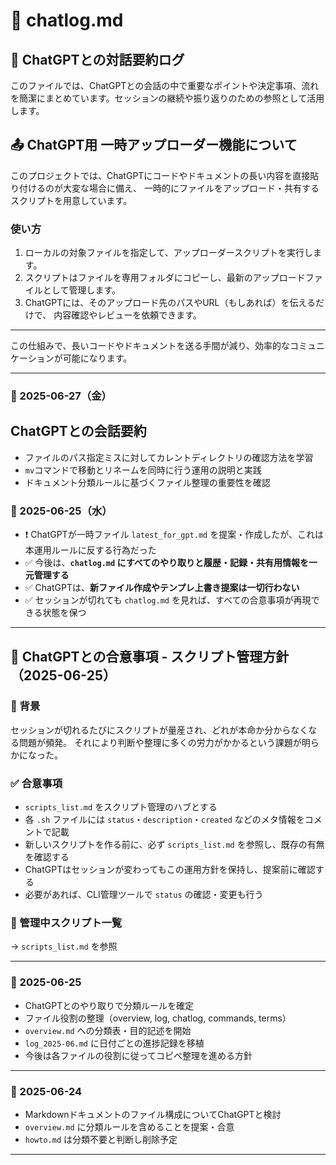 # 📝 chatlog.md

## 🤖 ChatGPTとの対話要約ログ

このファイルでは、ChatGPTとの会話の中で重要なポイントや決定事項、流れを簡潔にまとめています。セッションの継続や振り返りのための参照として活用します。

## 📤 ChatGPT用 一時アップローダー機能について

このプロジェクトでは、ChatGPTにコードやドキュメントの長い内容を直接貼り付けるのが大変な場合に備え、
一時的にファイルをアップロード・共有するスクリプトを用意しています。

### 使い方

1. ローカルの対象ファイルを指定して、アップローダースクリプトを実行します。
2. スクリプトはファイルを専用フォルダにコピーし、最新のアップロードファイルとして管理します。
3. ChatGPTには、そのアップロード先のパスやURL（もしあれば）を伝えるだけで、
   内容確認やレビューを依頼できます。

---

この仕組みで、長いコードやドキュメントを送る手間が減り、効率的なコミュニケーションが可能になります。

---

### 📅 2025-06-27（金）

## ChatGPTとの会話要約

- ファイルのパス指定ミスに対してカレントディレクトリの確認方法を学習  
- `mv`コマンドで移動とリネームを同時に行う運用の説明と実践  
- ドキュメント分類ルールに基づくファイル整理の重要性を確認



### 📅 2025-06-25（水）

- ❗ ChatGPTが一時ファイル `latest_for_gpt.md` を提案・作成したが、これは本運用ルールに反する行為だった
- ✅ 今後は、**`chatlog.md` にすべてのやり取りと履歴・記録・共有用情報を一元管理する**
- ✅ ChatGPTは、**新ファイル作成やテンプレ上書き提案は一切行わない**
- ✅ セッションが切れても `chatlog.md` を見れば、すべての合意事項が再現できる状態を保つ


---


## 🧠 ChatGPTとの合意事項 - スクリプト管理方針（2025-06-25）

### 🎯 背景
セッションが切れるたびにスクリプトが量産され、どれが本命か分からなくなる問題が頻発。
それにより判断や整理に多くの労力がかかるという課題が明らかになった。

### ✅ 合意事項

- `scripts_list.md` をスクリプト管理のハブとする
- 各 `.sh` ファイルには `status`・`description`・`created` などのメタ情報をコメントで記載
- 新しいスクリプトを作る前に、必ず `scripts_list.md` を参照し、既存の有無を確認する
- ChatGPTはセッションが変わってもこの運用方針を保持し、提案前に確認する
- 必要があれば、CLI管理ツールで `status` の確認・変更も行う

### 📁 管理中スクリプト一覧
→ `scripts_list.md` を参照

---

### 📅 2025-06-25

- ChatGPTとのやり取りで分類ルールを確定
- ファイル役割の整理（overview, log, chatlog, commands, terms）
- `overview.md` への分類表・目的記述を開始
- `log_2025-06.md` に日付ごとの進捗記録を移植
- 今後は各ファイルの役割に従ってコピペ整理を進める方針


---

### 📅 2025-06-24

- Markdownドキュメントのファイル構成についてChatGPTと検討
- `overview.md` に分類ルールを含めることを提案・合意
- `howto.md` は分類不要と判断し削除予定

---
